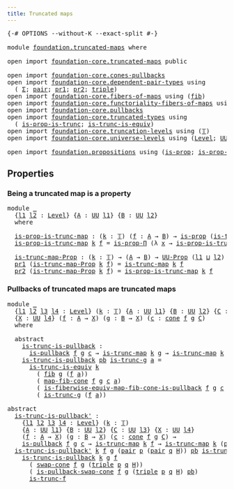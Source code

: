 ```yaml
---
title: Truncated maps
---
```


<pre class="Agda"><a id="40" class="Symbol">{-#</a> <a id="44" class="Keyword">OPTIONS</a> <a id="52" class="Pragma">--without-K</a> <a id="64" class="Pragma">--exact-split</a> <a id="78" class="Symbol">#-}</a>

<a id="83" class="Keyword">module</a> <a id="90" href="foundation.truncated-maps.html" class="Module">foundation.truncated-maps</a> <a id="116" class="Keyword">where</a>

<a id="123" class="Keyword">open</a> <a id="128" class="Keyword">import</a> <a id="135" href="foundation-core.truncated-maps.html" class="Module">foundation-core.truncated-maps</a> <a id="166" class="Keyword">public</a>

<a id="174" class="Keyword">open</a> <a id="179" class="Keyword">import</a> <a id="186" href="foundation-core.cones-pullbacks.html" class="Module">foundation-core.cones-pullbacks</a>
<a id="218" class="Keyword">open</a> <a id="223" class="Keyword">import</a> <a id="230" href="foundation-core.dependent-pair-types.html" class="Module">foundation-core.dependent-pair-types</a> <a id="267" class="Keyword">using</a>
  <a id="275" class="Symbol">(</a> <a id="277" href="foundation-core.dependent-pair-types.html#515" class="Record">Σ</a><a id="278" class="Symbol">;</a> <a id="280" href="foundation-core.dependent-pair-types.html#588" class="InductiveConstructor">pair</a><a id="284" class="Symbol">;</a> <a id="286" href="foundation-core.dependent-pair-types.html#605" class="Field">pr1</a><a id="289" class="Symbol">;</a> <a id="291" href="foundation-core.dependent-pair-types.html#617" class="Field">pr2</a><a id="294" class="Symbol">;</a> <a id="296" href="foundation-core.dependent-pair-types.html#1077" class="Function">triple</a><a id="302" class="Symbol">)</a>
<a id="304" class="Keyword">open</a> <a id="309" class="Keyword">import</a> <a id="316" href="foundation-core.fibers-of-maps.html" class="Module">foundation-core.fibers-of-maps</a> <a id="347" class="Keyword">using</a> <a id="353" class="Symbol">(</a><a id="354" href="foundation-core.fibers-of-maps.html#994" class="Function">fib</a><a id="357" class="Symbol">)</a>
<a id="359" class="Keyword">open</a> <a id="364" class="Keyword">import</a> <a id="371" href="foundation-core.functoriality-fibers-of-maps.html" class="Module">foundation-core.functoriality-fibers-of-maps</a> <a id="416" class="Keyword">using</a> <a id="422" class="Symbol">(</a><a id="423" href="foundation-core.functoriality-fibers-of-maps.html#863" class="Function">map-fib-cone</a><a id="435" class="Symbol">)</a>
<a id="437" class="Keyword">open</a> <a id="442" class="Keyword">import</a> <a id="449" href="foundation-core.pullbacks.html" class="Module">foundation-core.pullbacks</a>
<a id="475" class="Keyword">open</a> <a id="480" class="Keyword">import</a> <a id="487" href="foundation-core.truncated-types.html" class="Module">foundation-core.truncated-types</a> <a id="519" class="Keyword">using</a>
  <a id="527" class="Symbol">(</a> <a id="529" href="foundation-core.truncated-types.html#12198" class="Function">is-prop-is-trunc</a><a id="545" class="Symbol">;</a> <a id="547" href="foundation-core.truncated-types.html#4268" class="Function">is-trunc-is-equiv</a><a id="564" class="Symbol">)</a>
<a id="566" class="Keyword">open</a> <a id="571" class="Keyword">import</a> <a id="578" href="foundation-core.truncation-levels.html" class="Module">foundation-core.truncation-levels</a> <a id="612" class="Keyword">using</a> <a id="618" class="Symbol">(</a><a id="619" href="foundation-core.truncation-levels.html#395" class="Datatype">𝕋</a><a id="620" class="Symbol">)</a>
<a id="622" class="Keyword">open</a> <a id="627" class="Keyword">import</a> <a id="634" href="foundation-core.universe-levels.html" class="Module">foundation-core.universe-levels</a> <a id="666" class="Keyword">using</a> <a id="672" class="Symbol">(</a><a id="673" href="Agda.Primitive.html#597" class="Postulate">Level</a><a id="678" class="Symbol">;</a> <a id="680" href="foundation-core.universe-levels.html#235" class="Primitive">UU</a><a id="682" class="Symbol">;</a> <a id="684" href="Agda.Primitive.html#810" class="Primitive Operator">_⊔_</a><a id="687" class="Symbol">)</a>

<a id="690" class="Keyword">open</a> <a id="695" class="Keyword">import</a> <a id="702" href="foundation.propositions.html" class="Module">foundation.propositions</a> <a id="726" class="Keyword">using</a> <a id="732" class="Symbol">(</a><a id="733" href="foundation-core.propositions.html#1309" class="Function">is-prop</a><a id="740" class="Symbol">;</a> <a id="742" href="foundation-core.propositions.html#6158" class="Function">is-prop-Π</a><a id="751" class="Symbol">;</a> <a id="753" href="foundation-core.propositions.html#1393" class="Function">UU-Prop</a><a id="760" class="Symbol">)</a>
</pre>
## Properties

### Being a truncated map is a property

<pre class="Agda"><a id="831" class="Keyword">module</a> <a id="838" href="foundation.truncated-maps.html#838" class="Module">_</a>
  <a id="842" class="Symbol">{</a><a id="843" href="foundation.truncated-maps.html#843" class="Bound">l1</a> <a id="846" href="foundation.truncated-maps.html#846" class="Bound">l2</a> <a id="849" class="Symbol">:</a> <a id="851" href="Agda.Primitive.html#597" class="Postulate">Level</a><a id="856" class="Symbol">}</a> <a id="858" class="Symbol">{</a><a id="859" href="foundation.truncated-maps.html#859" class="Bound">A</a> <a id="861" class="Symbol">:</a> <a id="863" href="foundation-core.universe-levels.html#235" class="Primitive">UU</a> <a id="866" href="foundation.truncated-maps.html#843" class="Bound">l1</a><a id="868" class="Symbol">}</a> <a id="870" class="Symbol">{</a><a id="871" href="foundation.truncated-maps.html#871" class="Bound">B</a> <a id="873" class="Symbol">:</a> <a id="875" href="foundation-core.universe-levels.html#235" class="Primitive">UU</a> <a id="878" href="foundation.truncated-maps.html#846" class="Bound">l2</a><a id="880" class="Symbol">}</a>
  <a id="884" class="Keyword">where</a>
  
  <a id="895" href="foundation.truncated-maps.html#895" class="Function">is-prop-is-trunc-map</a> <a id="916" class="Symbol">:</a> <a id="918" class="Symbol">(</a><a id="919" href="foundation.truncated-maps.html#919" class="Bound">k</a> <a id="921" class="Symbol">:</a> <a id="923" href="foundation-core.truncation-levels.html#395" class="Datatype">𝕋</a><a id="924" class="Symbol">)</a> <a id="926" class="Symbol">(</a><a id="927" href="foundation.truncated-maps.html#927" class="Bound">f</a> <a id="929" class="Symbol">:</a> <a id="931" href="foundation.truncated-maps.html#859" class="Bound">A</a> <a id="933" class="Symbol">→</a> <a id="935" href="foundation.truncated-maps.html#871" class="Bound">B</a><a id="936" class="Symbol">)</a> <a id="938" class="Symbol">→</a> <a id="940" href="foundation-core.propositions.html#1309" class="Function">is-prop</a> <a id="948" class="Symbol">(</a><a id="949" href="foundation-core.truncated-maps.html#1995" class="Function">is-trunc-map</a> <a id="962" href="foundation.truncated-maps.html#919" class="Bound">k</a> <a id="964" href="foundation.truncated-maps.html#927" class="Bound">f</a><a id="965" class="Symbol">)</a>
  <a id="969" href="foundation.truncated-maps.html#895" class="Function">is-prop-is-trunc-map</a> <a id="990" href="foundation.truncated-maps.html#990" class="Bound">k</a> <a id="992" href="foundation.truncated-maps.html#992" class="Bound">f</a> <a id="994" class="Symbol">=</a> <a id="996" href="foundation-core.propositions.html#6158" class="Function">is-prop-Π</a> <a id="1006" class="Symbol">(λ</a> <a id="1009" href="foundation.truncated-maps.html#1009" class="Bound">x</a> <a id="1011" class="Symbol">→</a> <a id="1013" href="foundation-core.truncated-types.html#12198" class="Function">is-prop-is-trunc</a> <a id="1030" href="foundation.truncated-maps.html#990" class="Bound">k</a> <a id="1032" class="Symbol">(</a><a id="1033" href="foundation-core.fibers-of-maps.html#994" class="Function">fib</a> <a id="1037" href="foundation.truncated-maps.html#992" class="Bound">f</a> <a id="1039" href="foundation.truncated-maps.html#1009" class="Bound">x</a><a id="1040" class="Symbol">))</a>

  <a id="1046" href="foundation.truncated-maps.html#1046" class="Function">is-trunc-map-Prop</a> <a id="1064" class="Symbol">:</a> <a id="1066" class="Symbol">(</a><a id="1067" href="foundation.truncated-maps.html#1067" class="Bound">k</a> <a id="1069" class="Symbol">:</a> <a id="1071" href="foundation-core.truncation-levels.html#395" class="Datatype">𝕋</a><a id="1072" class="Symbol">)</a> <a id="1074" class="Symbol">→</a> <a id="1076" class="Symbol">(</a><a id="1077" href="foundation.truncated-maps.html#859" class="Bound">A</a> <a id="1079" class="Symbol">→</a> <a id="1081" href="foundation.truncated-maps.html#871" class="Bound">B</a><a id="1082" class="Symbol">)</a> <a id="1084" class="Symbol">→</a> <a id="1086" href="foundation-core.propositions.html#1393" class="Function">UU-Prop</a> <a id="1094" class="Symbol">(</a><a id="1095" href="foundation.truncated-maps.html#843" class="Bound">l1</a> <a id="1098" href="Agda.Primitive.html#810" class="Primitive Operator">⊔</a> <a id="1100" href="foundation.truncated-maps.html#846" class="Bound">l2</a><a id="1102" class="Symbol">)</a>
  <a id="1106" href="foundation-core.dependent-pair-types.html#605" class="Field">pr1</a> <a id="1110" class="Symbol">(</a><a id="1111" href="foundation.truncated-maps.html#1046" class="Function">is-trunc-map-Prop</a> <a id="1129" href="foundation.truncated-maps.html#1129" class="Bound">k</a> <a id="1131" href="foundation.truncated-maps.html#1131" class="Bound">f</a><a id="1132" class="Symbol">)</a> <a id="1134" class="Symbol">=</a> <a id="1136" href="foundation-core.truncated-maps.html#1995" class="Function">is-trunc-map</a> <a id="1149" href="foundation.truncated-maps.html#1129" class="Bound">k</a> <a id="1151" href="foundation.truncated-maps.html#1131" class="Bound">f</a>
  <a id="1155" href="foundation-core.dependent-pair-types.html#617" class="Field">pr2</a> <a id="1159" class="Symbol">(</a><a id="1160" href="foundation.truncated-maps.html#1046" class="Function">is-trunc-map-Prop</a> <a id="1178" href="foundation.truncated-maps.html#1178" class="Bound">k</a> <a id="1180" href="foundation.truncated-maps.html#1180" class="Bound">f</a><a id="1181" class="Symbol">)</a> <a id="1183" class="Symbol">=</a> <a id="1185" href="foundation.truncated-maps.html#895" class="Function">is-prop-is-trunc-map</a> <a id="1206" href="foundation.truncated-maps.html#1178" class="Bound">k</a> <a id="1208" href="foundation.truncated-maps.html#1180" class="Bound">f</a>
</pre>
### Pullbacks of truncated maps are truncated maps

<pre class="Agda"><a id="1275" class="Keyword">module</a> <a id="1282" href="foundation.truncated-maps.html#1282" class="Module">_</a>
  <a id="1286" class="Symbol">{</a><a id="1287" href="foundation.truncated-maps.html#1287" class="Bound">l1</a> <a id="1290" href="foundation.truncated-maps.html#1290" class="Bound">l2</a> <a id="1293" href="foundation.truncated-maps.html#1293" class="Bound">l3</a> <a id="1296" href="foundation.truncated-maps.html#1296" class="Bound">l4</a> <a id="1299" class="Symbol">:</a> <a id="1301" href="Agda.Primitive.html#597" class="Postulate">Level</a><a id="1306" class="Symbol">}</a> <a id="1308" class="Symbol">(</a><a id="1309" href="foundation.truncated-maps.html#1309" class="Bound">k</a> <a id="1311" class="Symbol">:</a> <a id="1313" href="foundation-core.truncation-levels.html#395" class="Datatype">𝕋</a><a id="1314" class="Symbol">)</a> <a id="1316" class="Symbol">{</a><a id="1317" href="foundation.truncated-maps.html#1317" class="Bound">A</a> <a id="1319" class="Symbol">:</a> <a id="1321" href="foundation-core.universe-levels.html#235" class="Primitive">UU</a> <a id="1324" href="foundation.truncated-maps.html#1287" class="Bound">l1</a><a id="1326" class="Symbol">}</a> <a id="1328" class="Symbol">{</a><a id="1329" href="foundation.truncated-maps.html#1329" class="Bound">B</a> <a id="1331" class="Symbol">:</a> <a id="1333" href="foundation-core.universe-levels.html#235" class="Primitive">UU</a> <a id="1336" href="foundation.truncated-maps.html#1290" class="Bound">l2</a><a id="1338" class="Symbol">}</a> <a id="1340" class="Symbol">{</a><a id="1341" href="foundation.truncated-maps.html#1341" class="Bound">C</a> <a id="1343" class="Symbol">:</a> <a id="1345" href="foundation-core.universe-levels.html#235" class="Primitive">UU</a> <a id="1348" href="foundation.truncated-maps.html#1293" class="Bound">l3</a><a id="1350" class="Symbol">}</a>
  <a id="1354" class="Symbol">{</a><a id="1355" href="foundation.truncated-maps.html#1355" class="Bound">X</a> <a id="1357" class="Symbol">:</a> <a id="1359" href="foundation-core.universe-levels.html#235" class="Primitive">UU</a> <a id="1362" href="foundation.truncated-maps.html#1296" class="Bound">l4</a><a id="1364" class="Symbol">}</a> <a id="1366" class="Symbol">(</a><a id="1367" href="foundation.truncated-maps.html#1367" class="Bound">f</a> <a id="1369" class="Symbol">:</a> <a id="1371" href="foundation.truncated-maps.html#1317" class="Bound">A</a> <a id="1373" class="Symbol">→</a> <a id="1375" href="foundation.truncated-maps.html#1355" class="Bound">X</a><a id="1376" class="Symbol">)</a> <a id="1378" class="Symbol">(</a><a id="1379" href="foundation.truncated-maps.html#1379" class="Bound">g</a> <a id="1381" class="Symbol">:</a> <a id="1383" href="foundation.truncated-maps.html#1329" class="Bound">B</a> <a id="1385" class="Symbol">→</a> <a id="1387" href="foundation.truncated-maps.html#1355" class="Bound">X</a><a id="1388" class="Symbol">)</a> <a id="1390" class="Symbol">(</a><a id="1391" href="foundation.truncated-maps.html#1391" class="Bound">c</a> <a id="1393" class="Symbol">:</a> <a id="1395" href="foundation-core.cones-pullbacks.html#1379" class="Function">cone</a> <a id="1400" href="foundation.truncated-maps.html#1367" class="Bound">f</a> <a id="1402" href="foundation.truncated-maps.html#1379" class="Bound">g</a> <a id="1404" href="foundation.truncated-maps.html#1341" class="Bound">C</a><a id="1405" class="Symbol">)</a>
  <a id="1409" class="Keyword">where</a>
  
  <a id="1420" class="Keyword">abstract</a>
    <a id="1433" href="foundation.truncated-maps.html#1433" class="Function">is-trunc-is-pullback</a> <a id="1454" class="Symbol">:</a>
      <a id="1462" href="foundation-core.pullbacks.html#3019" class="Function">is-pullback</a> <a id="1474" href="foundation.truncated-maps.html#1367" class="Bound">f</a> <a id="1476" href="foundation.truncated-maps.html#1379" class="Bound">g</a> <a id="1478" href="foundation.truncated-maps.html#1391" class="Bound">c</a> <a id="1480" class="Symbol">→</a> <a id="1482" href="foundation-core.truncated-maps.html#1995" class="Function">is-trunc-map</a> <a id="1495" href="foundation.truncated-maps.html#1309" class="Bound">k</a> <a id="1497" href="foundation.truncated-maps.html#1379" class="Bound">g</a> <a id="1499" class="Symbol">→</a> <a id="1501" href="foundation-core.truncated-maps.html#1995" class="Function">is-trunc-map</a> <a id="1514" href="foundation.truncated-maps.html#1309" class="Bound">k</a> <a id="1516" class="Symbol">(</a><a id="1517" href="foundation-core.dependent-pair-types.html#605" class="Field">pr1</a> <a id="1521" href="foundation.truncated-maps.html#1391" class="Bound">c</a><a id="1522" class="Symbol">)</a>
    <a id="1528" href="foundation.truncated-maps.html#1433" class="Function">is-trunc-is-pullback</a> <a id="1549" href="foundation.truncated-maps.html#1549" class="Bound">pb</a> <a id="1552" href="foundation.truncated-maps.html#1552" class="Bound">is-trunc-g</a> <a id="1563" href="foundation.truncated-maps.html#1563" class="Bound">a</a> <a id="1565" class="Symbol">=</a>
      <a id="1573" href="foundation-core.truncated-types.html#4268" class="Function">is-trunc-is-equiv</a> <a id="1591" href="foundation.truncated-maps.html#1309" class="Bound">k</a>
        <a id="1601" class="Symbol">(</a> <a id="1603" href="foundation-core.fibers-of-maps.html#994" class="Function">fib</a> <a id="1607" href="foundation.truncated-maps.html#1379" class="Bound">g</a> <a id="1609" class="Symbol">(</a><a id="1610" href="foundation.truncated-maps.html#1367" class="Bound">f</a> <a id="1612" href="foundation.truncated-maps.html#1563" class="Bound">a</a><a id="1613" class="Symbol">))</a>
        <a id="1624" class="Symbol">(</a> <a id="1626" href="foundation-core.functoriality-fibers-of-maps.html#863" class="Function">map-fib-cone</a> <a id="1639" href="foundation.truncated-maps.html#1367" class="Bound">f</a> <a id="1641" href="foundation.truncated-maps.html#1379" class="Bound">g</a> <a id="1643" href="foundation.truncated-maps.html#1391" class="Bound">c</a> <a id="1645" href="foundation.truncated-maps.html#1563" class="Bound">a</a><a id="1646" class="Symbol">)</a>
        <a id="1656" class="Symbol">(</a> <a id="1658" href="foundation-core.pullbacks.html#26627" class="Function">is-fiberwise-equiv-map-fib-cone-is-pullback</a> <a id="1702" href="foundation.truncated-maps.html#1367" class="Bound">f</a> <a id="1704" href="foundation.truncated-maps.html#1379" class="Bound">g</a> <a id="1706" href="foundation.truncated-maps.html#1391" class="Bound">c</a> <a id="1708" href="foundation.truncated-maps.html#1549" class="Bound">pb</a> <a id="1711" href="foundation.truncated-maps.html#1563" class="Bound">a</a><a id="1712" class="Symbol">)</a>
        <a id="1722" class="Symbol">(</a> <a id="1724" href="foundation.truncated-maps.html#1552" class="Bound">is-trunc-g</a> <a id="1735" class="Symbol">(</a><a id="1736" href="foundation.truncated-maps.html#1367" class="Bound">f</a> <a id="1738" href="foundation.truncated-maps.html#1563" class="Bound">a</a><a id="1739" class="Symbol">))</a>

<a id="1743" class="Keyword">abstract</a>
  <a id="is-trunc-is-pullback&#39;"></a><a id="1754" href="foundation.truncated-maps.html#1754" class="Function">is-trunc-is-pullback&#39;</a> <a id="1776" class="Symbol">:</a>
    <a id="1782" class="Symbol">{</a><a id="1783" href="foundation.truncated-maps.html#1783" class="Bound">l1</a> <a id="1786" href="foundation.truncated-maps.html#1786" class="Bound">l2</a> <a id="1789" href="foundation.truncated-maps.html#1789" class="Bound">l3</a> <a id="1792" href="foundation.truncated-maps.html#1792" class="Bound">l4</a> <a id="1795" class="Symbol">:</a> <a id="1797" href="Agda.Primitive.html#597" class="Postulate">Level</a><a id="1802" class="Symbol">}</a> <a id="1804" class="Symbol">(</a><a id="1805" href="foundation.truncated-maps.html#1805" class="Bound">k</a> <a id="1807" class="Symbol">:</a> <a id="1809" href="foundation-core.truncation-levels.html#395" class="Datatype">𝕋</a><a id="1810" class="Symbol">)</a>
    <a id="1816" class="Symbol">{</a><a id="1817" href="foundation.truncated-maps.html#1817" class="Bound">A</a> <a id="1819" class="Symbol">:</a> <a id="1821" href="foundation-core.universe-levels.html#235" class="Primitive">UU</a> <a id="1824" href="foundation.truncated-maps.html#1783" class="Bound">l1</a><a id="1826" class="Symbol">}</a> <a id="1828" class="Symbol">{</a><a id="1829" href="foundation.truncated-maps.html#1829" class="Bound">B</a> <a id="1831" class="Symbol">:</a> <a id="1833" href="foundation-core.universe-levels.html#235" class="Primitive">UU</a> <a id="1836" href="foundation.truncated-maps.html#1786" class="Bound">l2</a><a id="1838" class="Symbol">}</a> <a id="1840" class="Symbol">{</a><a id="1841" href="foundation.truncated-maps.html#1841" class="Bound">C</a> <a id="1843" class="Symbol">:</a> <a id="1845" href="foundation-core.universe-levels.html#235" class="Primitive">UU</a> <a id="1848" href="foundation.truncated-maps.html#1789" class="Bound">l3</a><a id="1850" class="Symbol">}</a> <a id="1852" class="Symbol">{</a><a id="1853" href="foundation.truncated-maps.html#1853" class="Bound">X</a> <a id="1855" class="Symbol">:</a> <a id="1857" href="foundation-core.universe-levels.html#235" class="Primitive">UU</a> <a id="1860" href="foundation.truncated-maps.html#1792" class="Bound">l4</a><a id="1862" class="Symbol">}</a>
    <a id="1868" class="Symbol">(</a><a id="1869" href="foundation.truncated-maps.html#1869" class="Bound">f</a> <a id="1871" class="Symbol">:</a> <a id="1873" href="foundation.truncated-maps.html#1817" class="Bound">A</a> <a id="1875" class="Symbol">→</a> <a id="1877" href="foundation.truncated-maps.html#1853" class="Bound">X</a><a id="1878" class="Symbol">)</a> <a id="1880" class="Symbol">(</a><a id="1881" href="foundation.truncated-maps.html#1881" class="Bound">g</a> <a id="1883" class="Symbol">:</a> <a id="1885" href="foundation.truncated-maps.html#1829" class="Bound">B</a> <a id="1887" class="Symbol">→</a> <a id="1889" href="foundation.truncated-maps.html#1853" class="Bound">X</a><a id="1890" class="Symbol">)</a> <a id="1892" class="Symbol">(</a><a id="1893" href="foundation.truncated-maps.html#1893" class="Bound">c</a> <a id="1895" class="Symbol">:</a> <a id="1897" href="foundation-core.cones-pullbacks.html#1379" class="Function">cone</a> <a id="1902" href="foundation.truncated-maps.html#1869" class="Bound">f</a> <a id="1904" href="foundation.truncated-maps.html#1881" class="Bound">g</a> <a id="1906" href="foundation.truncated-maps.html#1841" class="Bound">C</a><a id="1907" class="Symbol">)</a> <a id="1909" class="Symbol">→</a>
    <a id="1915" href="foundation-core.pullbacks.html#3019" class="Function">is-pullback</a> <a id="1927" href="foundation.truncated-maps.html#1869" class="Bound">f</a> <a id="1929" href="foundation.truncated-maps.html#1881" class="Bound">g</a> <a id="1931" href="foundation.truncated-maps.html#1893" class="Bound">c</a> <a id="1933" class="Symbol">→</a> <a id="1935" href="foundation-core.truncated-maps.html#1995" class="Function">is-trunc-map</a> <a id="1948" href="foundation.truncated-maps.html#1805" class="Bound">k</a> <a id="1950" href="foundation.truncated-maps.html#1869" class="Bound">f</a> <a id="1952" class="Symbol">→</a> <a id="1954" href="foundation-core.truncated-maps.html#1995" class="Function">is-trunc-map</a> <a id="1967" href="foundation.truncated-maps.html#1805" class="Bound">k</a> <a id="1969" class="Symbol">(</a><a id="1970" href="foundation-core.dependent-pair-types.html#605" class="Field">pr1</a> <a id="1974" class="Symbol">(</a><a id="1975" href="foundation-core.dependent-pair-types.html#617" class="Field">pr2</a> <a id="1979" href="foundation.truncated-maps.html#1893" class="Bound">c</a><a id="1980" class="Symbol">))</a>
  <a id="1985" href="foundation.truncated-maps.html#1754" class="Function">is-trunc-is-pullback&#39;</a> <a id="2007" href="foundation.truncated-maps.html#2007" class="Bound">k</a> <a id="2009" href="foundation.truncated-maps.html#2009" class="Bound">f</a> <a id="2011" href="foundation.truncated-maps.html#2011" class="Bound">g</a> <a id="2013" class="Symbol">(</a><a id="2014" href="foundation-core.dependent-pair-types.html#588" class="InductiveConstructor">pair</a> <a id="2019" href="foundation.truncated-maps.html#2019" class="Bound">p</a> <a id="2021" class="Symbol">(</a><a id="2022" href="foundation-core.dependent-pair-types.html#588" class="InductiveConstructor">pair</a> <a id="2027" href="foundation.truncated-maps.html#2027" class="Bound">q</a> <a id="2029" href="foundation.truncated-maps.html#2029" class="Bound">H</a><a id="2030" class="Symbol">))</a> <a id="2033" href="foundation.truncated-maps.html#2033" class="Bound">pb</a> <a id="2036" href="foundation.truncated-maps.html#2036" class="Bound">is-trunc-f</a> <a id="2047" class="Symbol">=</a>
    <a id="2053" href="foundation.truncated-maps.html#1433" class="Function">is-trunc-is-pullback</a> <a id="2074" href="foundation.truncated-maps.html#2007" class="Bound">k</a> <a id="2076" href="foundation.truncated-maps.html#2011" class="Bound">g</a> <a id="2078" href="foundation.truncated-maps.html#2009" class="Bound">f</a>
      <a id="2086" class="Symbol">(</a> <a id="2088" href="foundation-core.cones-pullbacks.html#6989" class="Function">swap-cone</a> <a id="2098" href="foundation.truncated-maps.html#2009" class="Bound">f</a> <a id="2100" href="foundation.truncated-maps.html#2011" class="Bound">g</a> <a id="2102" class="Symbol">(</a><a id="2103" href="foundation-core.dependent-pair-types.html#1077" class="Function">triple</a> <a id="2110" href="foundation.truncated-maps.html#2019" class="Bound">p</a> <a id="2112" href="foundation.truncated-maps.html#2027" class="Bound">q</a> <a id="2114" href="foundation.truncated-maps.html#2029" class="Bound">H</a><a id="2115" class="Symbol">))</a>
      <a id="2124" class="Symbol">(</a> <a id="2126" href="foundation-core.pullbacks.html#11502" class="Function">is-pullback-swap-cone</a> <a id="2148" href="foundation.truncated-maps.html#2009" class="Bound">f</a> <a id="2150" href="foundation.truncated-maps.html#2011" class="Bound">g</a> <a id="2152" class="Symbol">(</a><a id="2153" href="foundation-core.dependent-pair-types.html#1077" class="Function">triple</a> <a id="2160" href="foundation.truncated-maps.html#2019" class="Bound">p</a> <a id="2162" href="foundation.truncated-maps.html#2027" class="Bound">q</a> <a id="2164" href="foundation.truncated-maps.html#2029" class="Bound">H</a><a id="2165" class="Symbol">)</a> <a id="2167" href="foundation.truncated-maps.html#2033" class="Bound">pb</a><a id="2169" class="Symbol">)</a>
      <a id="2177" href="foundation.truncated-maps.html#2036" class="Bound">is-trunc-f</a>
</pre>